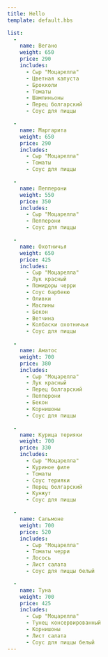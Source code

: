```yaml
---
title: Hello
template: default.hbs

list:
  -
    name: Вегано
    weight: 650
    price: 290
    includes:
      - Сыр "Моцарелла"
      - Цветная капуста
      - Брокколи
      - Томаты
      - Шампиньоны
      - Перец болгарский
      - Соус для пиццы

  -
    name: Маргарита
    weight: 650
    price: 290
    includes:
      - Сыр "Моцарелла"
      - Томаты
      - Соус для пиццы

  -
    name: Пепперони
    weight: 550
    price: 350
    includes:
      - Сыр "Моцарелла"
      - Пепперони
      - Соус для пиццы

  -
    name: Охотничья
    weight: 650
    price: 425
    includes:
      - Сыр "Моцарелла"
      - Лук красный
      - Помидоры черри
      - Соус барбекю
      - Оливки
      - Маслины
      - Бекон
      - Ветчина
      - Колбаски охотничьи
      - Соус для пиццы

  -
    name: Аматос
    weight: 700
    price: 380
    includes:
      - Сыр "Моцарелла"
      - Лук красный
      - Перец болгарский
      - Пепперони
      - Бекон
      - Корнишоны
      - Соус для пиццы

  -
    name: Курица терияки
    weight: 700
    price: 330
    includes:
      - Сыр "Моцарелла"
      - Куриное филе
      - Томаты
      - Соус терияки
      - Перец болгарский
      - Кунжут
      - Соус для пиццы

  -
    name: Сальмоне
    weight: 700
    price: 520
    includes:
      - Сыр "Моцарелла"
      - Томаты черри
      - Лосось
      - Лист салата
      - Соус для пиццы белый

  -
    name: Туна
    weight: 700
    price: 425
    includes:
      - Сыр "Моцарелла"
      - Тунец консервированный
      - Корнишоны
      - Лист салата
      - Соус для пиццы белый
---
```

